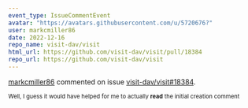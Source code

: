 ```yaml
---
event_type: IssueCommentEvent
avatar: "https://avatars.githubusercontent.com/u/5720676?"
user: markcmiller86
date: 2022-12-16
repo_name: visit-dav/visit
html_url: https://github.com/visit-dav/visit/pull/18384
repo_url: https://github.com/visit-dav/visit
---
```


<a href='https://github.com/markcmiller86' target='_blank'>markcmiller86</a> commented on issue <a href='https://github.com/visit-dav/visit/pull/18384' target='_blank'>visit-dav/visit#18384</a>.

<small>Well, I guess it would have helped for me to actually **read** the initial creation comment 